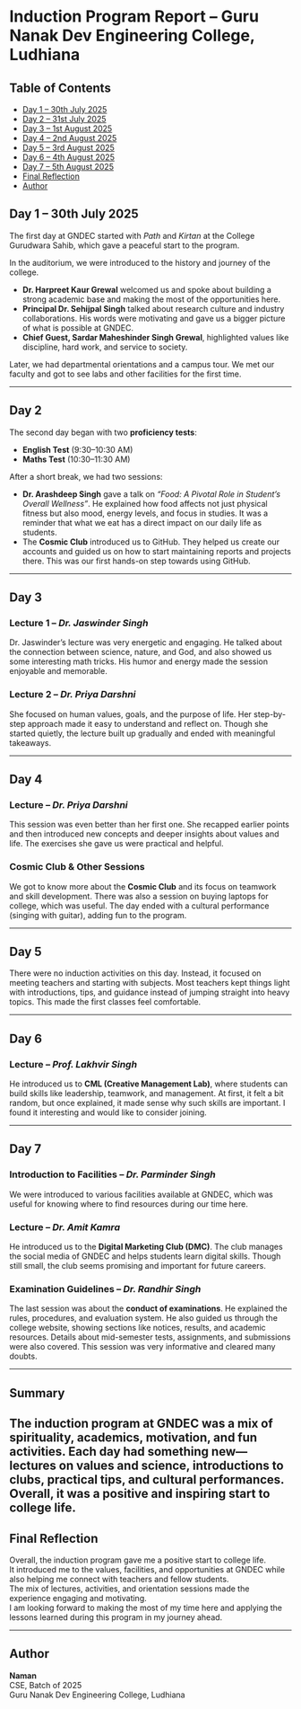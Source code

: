 # Induction Program Report – Guru Nanak Dev Engineering College, Ludhiana  

## Table of Contents  
- [Day 1 – 30th July 2025](#day-1--30th-july-2025)  
- [Day 2 – 31st July 2025](#day-2)  
- [Day 3 – 1st August 2025](#day-3)  
- [Day 4 – 2nd August 2025](#day-4)  
- [Day 5 – 3rd August 2025](#day-5)  
- [Day 6 – 4th August 2025](#day-6)  
- [Day 7 – 5th August 2025](#day-7)  
- [Final Reflection](#final-reflection)
- [Author](#author) 


## Day 1 – 30th July 2025  
The first day at GNDEC started with *Path* and *Kirtan* at the College Gurudwara Sahib, which gave a peaceful start to the program.  

In the auditorium, we were introduced to the history and journey of the college.  
- **Dr. Harpreet Kaur Grewal** welcomed us and spoke about building a strong academic base and making the most of the opportunities here.  
- **Principal Dr. Sehijpal Singh** talked about research culture and industry collaborations. His words were motivating and gave us a bigger picture of what is possible at GNDEC.  
- **Chief Guest, Sardar Maheshinder Singh Grewal**, highlighted values like discipline, hard work, and service to society.  

Later, we had departmental orientations and a campus tour. We met our faculty and got to see labs and other facilities for the first time.  

---

## Day 2  
The second day began with two **proficiency tests**:  
- **English Test** (9:30–10:30 AM)  
- **Maths Test** (10:30–11:30 AM)  

After a short break, we had two sessions:  
- **Dr. Arashdeep Singh** gave a talk on *“Food: A Pivotal Role in Student’s Overall Wellness”*. He explained how food affects not just physical fitness but also mood, energy levels, and focus in studies. It was a reminder that what we eat has a direct impact on our daily life as students.  
- The **Cosmic Club** introduced us to GitHub. They helped us create our accounts and guided us on how to start maintaining reports and projects there. This was our first hands-on step towards using GitHub.  

---

## Day 3  
### Lecture 1 – *Dr. Jaswinder Singh*  
Dr. Jaswinder’s lecture was very energetic and engaging. He talked about the connection between science, nature, and God, and also showed us some interesting math tricks. His humor and energy made the session enjoyable and memorable.  

### Lecture 2 – *Dr. Priya Darshni*  
She focused on human values, goals, and the purpose of life. Her step-by-step approach made it easy to understand and reflect on. Though she started quietly, the lecture built up gradually and ended with meaningful takeaways.  

---

## Day 4  
### Lecture – *Dr. Priya Darshni*  
This session was even better than her first one. She recapped earlier points and then introduced new concepts and deeper insights about values and life. The exercises she gave us were practical and helpful.  

### Cosmic Club & Other Sessions  
We got to know more about the **Cosmic Club** and its focus on teamwork and skill development. There was also a session on buying laptops for college, which was useful. The day ended with a cultural performance (singing with guitar), adding fun to the program.  

---

## Day 5  
There were no induction activities on this day. Instead, it focused on meeting teachers and starting with subjects. Most teachers kept things light with introductions, tips, and guidance instead of jumping straight into heavy topics. This made the first classes feel comfortable.  

---

## Day 6  
### Lecture – *Prof. Lakhvir Singh*  
He introduced us to **CML (Creative Management Lab)**, where students can build skills like leadership, teamwork, and management. At first, it felt a bit random, but once explained, it made sense why such skills are important. I found it interesting and would like to consider joining.  

---

## Day 7  
### Introduction to Facilities – *Dr. Parminder Singh*  
We were introduced to various facilities available at GNDEC, which was useful for knowing where to find resources during our time here.  

### Lecture – *Dr. Amit Kamra*  
He introduced us to the **Digital Marketing Club (DMC)**. The club manages the social media of GNDEC and helps students learn digital skills. Though still small, the club seems promising and important for future careers.  

### Examination Guidelines – *Dr. Randhir Singh*  
The last session was about the **conduct of examinations**. He explained the rules, procedures, and evaluation system. He also guided us through the college website, showing sections like notices, results, and academic resources. Details about mid-semester tests, assignments, and submissions were also covered. This session was very informative and cleared many doubts.  

---

## Summary  
The induction program at GNDEC was a mix of spirituality, academics, motivation, and fun activities. Each day had something new—lectures on values and science, introductions to clubs, practical tips, and cultural performances. Overall, it was a positive and inspiring start to college life.  
---

## Final Reflection  
Overall, the induction program gave me a positive start to college life.  
It introduced me to the values, facilities, and opportunities at GNDEC while also helping me connect with teachers and fellow students.  
The mix of lectures, activities, and orientation sessions made the experience engaging and motivating.  
I am looking forward to making the most of my time here and applying the lessons learned during this program in my journey ahead.  

---

## Author  
**Naman**  
CSE, Batch of 2025  
Guru Nanak Dev Engineering College, Ludhiana  
